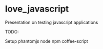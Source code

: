 love_javascript
===============

Presentation on testing javascript applications

TODO:

  Setup
    phantomjs
    node
    npm coffee-script